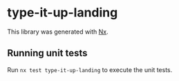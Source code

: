 # type-it-up-landing

This library was generated with [Nx](https://nx.dev).

## Running unit tests

Run `nx test type-it-up-landing` to execute the unit tests.
